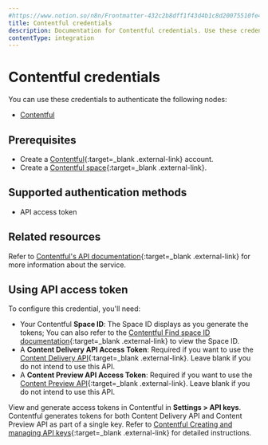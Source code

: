 ```yaml
---
#https://www.notion.so/n8n/Frontmatter-432c2b8dff1f43d4b1c8d20075510fe4
title: Contentful credentials
description: Documentation for Contentful credentials. Use these credentials to authenticate Contentful in n8n, a workflow automation platform.
contentType: integration
---
```


# Contentful credentials

You can use these credentials to authenticate the following nodes:

- [Contentful](/integrations/builtin/app-nodes/n8n-nodes-base.contentful/)

## Prerequisites

- Create a [Contentful](https://www.contentful.com/){:target=_blank .external-link} account.
- Create a [Contentful space](https://www.contentful.com/help/contentful-101/#step-2-create-a-space){:target=_blank .external-link}.

## Supported authentication methods

- API access token

## Related resources

Refer to [Contentful's API documentation](https://www.contentful.com/developers/docs/references/){:target=_blank .external-link} for more information about the service.

## Using API access token

To configure this credential, you'll need:

- Your Contentful **Space ID**: The Space ID displays as you generate the tokens;  You can also refer to the [Contentful Find space ID documentation](https://www.contentful.com/help/find-space-id/){:target=_blank .external-link} to view the Space ID.
- A **Content Delivery API Access Token**: Required if you want to use the [Content Delivery API](https://www.contentful.com/developers/docs/references/content-delivery-api/){:target=_blank .external-link}. Leave blank if you do not intend to use this API.
- A **Content Preview API Access Token**: Required if you want to use the [Content Preview API](https://www.contentful.com/developers/docs/references/content-preview-api/){:target=_blank .external-link}. Leave blank if you do not intend to use this API.

View and generate access tokens in Contentful in **Settings > API keys**. Contentful generates tokens for both Content Delivery API and Content Preview API as part of a single key. Refer to [Contentful Creating and managing API keys](https://training.contentful.com/student/activity/1050378-creating-and-managing-api-keys){:target=_blank .external-link} for detailed instructions.

